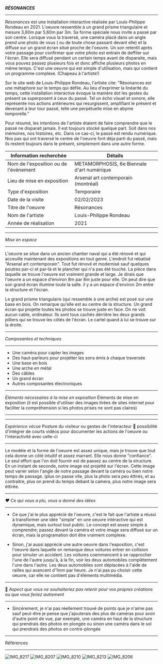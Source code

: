***RÉSONANCES***
   _____________________________________________________________________________________________________________________________________________________
   
*Résonances* est une installation interactive réalisée par Louis-Philippe Rondeau en 2021. L'oeuvre ressemble à un grand prisme triangulaire et mesure 3,80m par 5,60m par 3m. Sa forme spéciale nous invite a passé par son centre. Lorsque vous la traversé, une caméra placé dans un angle prend une photo de vous ( ou de toute chose passant devant elle) et la diffuse sur un grand écran situé proche de l'oeuvre. Un son retentit après votre passage pour confirmer que votre photo est entrain de deffiler sur l'écran. Elle sera diffusé pendant un certain temps avant de disparaite, mais vous pouvez passez plusieurs fois et donc affiche plusieurs photos en même temps. C'est une oeuvre qui est simple d'utilisation, mais qui contient un programme complexe. (Chapeau à l'artiste!)

Sur le site web de Louis-Philippe Rondeau, l'artiste cite: "Résonances est une métaphore sur le temps qui défile. Au lieu d'exprimer la linéarité du temps, cette installation interactive évoque la manière dot les gestes du présent se superposent à ceux du passé. Tel un écho visuel et sonore, elle représente nos actions antérieures qui resurgissent, amplifiant le présent et devenant à leur tour passé, telle une perpétuelle mise en abyme temporelle."

Pour résumé, les intentions de l'artiste étaient de faire comprendre que le passé ne disparait jamais. Il est toujours stocké quelque part. Soit dans nos mémoires, nos histoires, etc. Dans ce cas-ci, le passé est rendu numérique. Nos pas qui ont traversé le centre de l'oeuvre font déja parti du passé, mais ils restent toujours dans le présent, simplement dans une autre forme. 


|Information recherchée | Détails |
| ------------- | ------------- |
|Nom de l'exposition ou de l'événement  | METAMORPHOSIS, 6e Biennale d'art numérique |
| Lieu de mise en exposition | Arsenal art contemporain (montréal)  |
|Type d'exposition  | Temporaire  |
| Date de la visite  | 02/02/2023  |
|Titre de l'oeuvre  |Résonances  |
|Nom de l'artiste  | Louis-Philippe Rondeau  |
| Année de réalisation  | 2021  |

_____________________________________________________________________________________________________________________________________________________
 *Mise en espace*	
 _____________________________________________________________________________________________________________________________________________________
 
 L'oeuvre se situe dans un ancien chantier naval qui a été rénové et qui acceuille maintenant des expositions en tout genre. L'endroit fut rebatisé "Arsenal art contemporain". Tout fut rénové et modernisé sauf quelques poutres par-ci et par-là et le plancher qui n'a pas été touché. La pièce dans laquelle se trouve l'oeuvre est vraiment grande et large. Je dirais que l'oeuvre a un espace d'environ 8m par 8m juste pour elle. On peut dire que son grand écran illumine toute la salle. il y a un espace d'environ 2m entre la structure et l'écran.
 
 Le grand prisme triangulaire (qui ressemble à une arche) est posé sur une base en bois. On remarque qu'elle est au centre de la structure. Un grand écran qui projette toutes les photos se trouve juste en face. On ne voit aucun cable, ordinateur. Ils sont tous cachés dérrière les deux grands pilliers qui se trouve les côtés de l'ècran. Le cartel quand à lui se trouve sur la droite. 
 
 
 _____________________________________________________________________________________________________________________________________________________
 
 *Composantes et techniques*
  _____________________________________________________________________________________________________________________________________________________
  - Une caméra pour capter les images
  - Des haut-parleurs pour projetter les sons émis à chaque traversée
  - Une base en bois
  - Une arche en métal
  - Des câbles
  - Un grand écran
  - Autres composantes électroniques

   _____________________________________________________________________________________________________________________________________________________
 *Éléments nécessaires à la mise en exposition*   Éléments de mise en exposition (il est possible d'utiliser des images tirées de sites internet pour faciliter la compréhension si les photos prises ne sont pas claires)
   _____________________________________________________________________________________________________________________________________________________
   _____________________________________________________________________________________________________________________________________________________
   
   *Expérience vécue*	Posture du visiteur ou gestes de l'interacteur 🎥 possibilité d'intégrer de courts vidéos pour documenter les actions de l'oeuvre ou l'interactivité avec celle-ci
  _____________________________________________________________________________________________________________________________________________________
  Le modéle et la forme de l'oeuvre est assez unique, mais je trouve que tout cela donne un côté intuitif et assez marrant. Elle nous donne "confiance". Le seul effort que l'on doit fournir est de passez au centre de la structure. En un instant de seconde, notre image est projetté sur l'écran. Cette image peut varier selon l'angle de notre passage devant la caméra ou bien notre temps de passage. (plus on passe vite, plus la photo sera peu éttirés, et au contraitre, plus on prend du temps debant la camera, plus notre image sera éttirée.
  _____________________________________________________________________________________________________________________________________________________
    
*❤️ Ce qui vous a plu, vous a donné des idées*
  _____________________________________________________________________________________________________________________________________________________
  - Ce que j'ai le plus apprécié de l'oeuvre, c'est le fait que l'artiste a réussi à transformer une idée "simple" en une oeuvre intéractive qui est dynamique, mais surtout tout public. Le concept est assez simple à comprendre; passez devant la caméra et votre image sera diffusé sur un écran, mais la programation doit être vraiment complexe.
 
- Sinon, j'ai aussi apprécié une autre oeuvre dans l'exposition, c'est l'oeuvre dans laquelle on remarque deux voitures entrer en collision pour simuler un accident. Les voitures coemmencent à se rapprocher l'une de l'autre jusqu'à, à la fin, voir les deux automobiles complétement l'une dans l'autre. Les deux automobiles sont déplacées à l'aide de railles qui avancent d'1mm par heure.
  Je n'ai pas pu choisir cette oeuvre, car elle ne contient pas d'éléments multimédia. 
  
_____________________________________________________________________________________________________________________________________________________
     
🤔 *Aspect que vous ne souhaiteriez pas retenir pour vos propres créations ou que vous feriez autrement*
_____________________________________________________________________________________________________________________________________________________

- Sincérement, je n'ai pas réellement trouvé de points que je n'aime pas sauf peut-être je pense que j'ajouterais des plus de caméras pour avoir d'autre point de vue, par exemple, une caméra en haut de la structure qui prendrais des photos en plongée ou sinon une caméra dans le sol qui prendrais des photos en contre-plongée

_____________________________________________________________________________________________________________________________________________________
Références

 _____________________________________________________________________________________________________________________________________________________
 
![IMG_8217](https://user-images.githubusercontent.com/112128079/220720170-54c08394-c44f-46ab-ab26-71ad328ef74c.jpg)
![IMG_8207](https://user-images.githubusercontent.com/112128079/220772537-1eca548d-8ab1-4694-b4c3-68c3ead6c907.jpg)
![IMG_8210](https://user-images.githubusercontent.com/112128079/220772542-0b96def3-9f26-455d-b121-d3e5eb6cdc0f.jpg)
![IMG_8213](https://user-images.githubusercontent.com/112128079/220772548-71aa9698-b2d9-4f1b-a12f-7b78d8afc46b.jpg)
![IMG_8206](https://user-images.githubusercontent.com/112128079/220772551-6ee3788a-3d72-4b81-ba87-ba88ff714c32.jpg)

